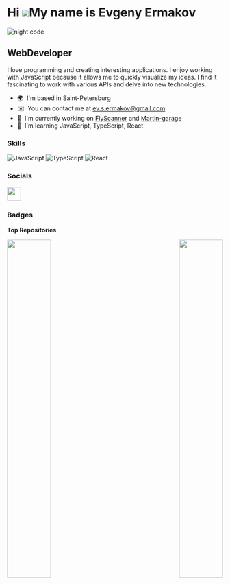 Hi ![](https://user-images.githubusercontent.com/18350557/176309783-0785949b-9127-417c-8b55-ab5a4333674e.gif)My name is Evgeny Ermakov
======================================================================================================================================
![night code](https://github.com/ErmakovEv/ErmakovEv/assets/105241345/5b8d1f0e-76e2-4ccf-bd97-84565a528ade)

WebDeveloper
------------

I love programming and creating interesting applications. I enjoy working with JavaScript because it allows me to quickly visualize my ideas. I find it fascinating to work with various APIs and delve into new technologies. 

* 🌍  I'm based in Saint-Petersburg
* ✉️  You can contact me at [ev.s.ermakov@gmail.com](mailto:ev.s.ermakov@gmail.com)
* 🚀  I'm currently working on [FlyScanner](https://ermakov-evgeny.ru/) and [Martin-garage](https://martin-garage.ru/)
* 🧠  I'm learning JavaScript, TypeScript, React

### Skills
![JavaScript](https://img.shields.io/badge/javascript-%23323330.svg?style=for-the-badge&logo=javascript&logoColor=%23F7DF1E )
![TypeScript](https://img.shields.io/badge/typescript-%23007ACC.svg?style=for-the-badge&logo=typescript&logoColor=white )
![React](https://img.shields.io/badge/react-%2320232a.svg?style=for-the-badge&logo=react&logoColor=%2361DAFB )
### Socials

<p align="left"> <a href="https://www.github.com/ermakovev" target="_blank" rel="noreferrer"> <picture> <source media="(prefers-color-scheme: dark)" srcset="https://raw.githubusercontent.com/danielcranney/readme-generator/main/public/icons/socials/github-dark.svg" /> <source media="(prefers-color-scheme: light)" srcset="https://raw.githubusercontent.com/danielcranney/readme-generator/main/public/icons/socials/github.svg" /> <img src="https://raw.githubusercontent.com/danielcranney/readme-generator/main/public/icons/socials/github.svg" width="32" height="32" /> </picture> </a></p>

### Badges

<b>Top Repositories</b>

<div width="100%" align="center"><a href="https://github.com/ermakovev/graphiql-app-1" align="left"><img align="left" width="45%" src="https://github-readme-stats.vercel.app/api/pin/?username=ermakovev&repo=graphiql-app-1&title_color=22c55e&text_color=0f172a&icon_color=22c55e&bg_color=0f172a&hide_border=true&locale=en" /></a><a href="https://github.com/ermakovev/flight-radar-react" align="right"><img align="right" width="45%" src="https://github-readme-stats.vercel.app/api/pin/?username=ermakovev&repo=flight-radar-react&title_color=22c55e&text_color=0f172a&icon_color=22c55e&bg_color=0f172a&hide_border=true&locale=en" /></a></div><br /><br /><br /><br /><br /><br /><br />

